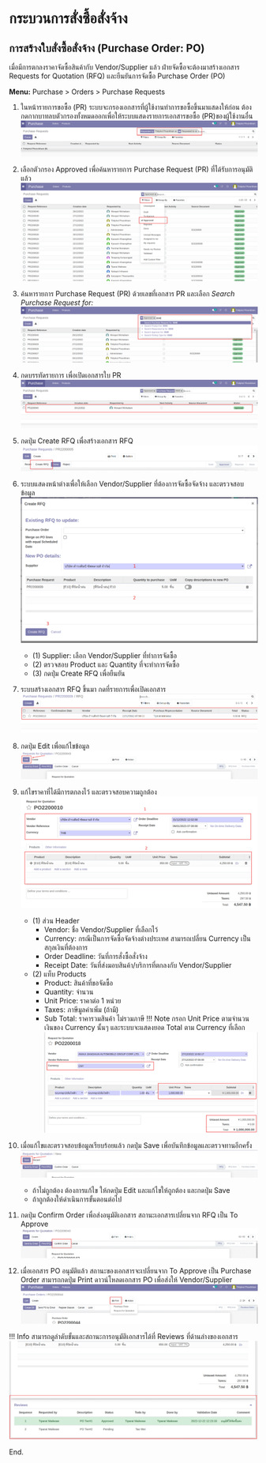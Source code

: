 # กระบวนการสั่งซื้อสั่งจ้าง

## การสร้างใบสั่งซื้อสั่งจ้าง (Purchase Order: PO)

เมื่อมีการตกลงราคาจัดซื้อสินค้ากับ Vendor/Supplier แล้ว ฝ่ายจัดซื้อจะต้องมาสร้างเอกสาร Requests for Quotation (RFQ) และยืนยันการจัดซื้อ Purchase Order (PO)

**Menu:** Purchase > Orders > Purchase Requests

1. ในหน้ารายการขอซื้อ (PR) ระบบจะกรองเอกสารที่ผู้ใช้งานทำการขอซื้อขึ้นมาแสดงให้ก่อน ต้องกดกากบาทลบตัวกรองทั้งหมดออกเพื่อให้ระบบแสดงรายการเอกสารขอซื้อ (PR)ของผู้ใช้งานอื่น
![](img/po_0-1.png)

2. เลือกตัวกรอง Approved เพื่อค้นหารายการ Purchase Request (PR) ที่ได้รับการอนุมัติแล้ว 
![](img/po_0-2.png)

3. ค้นหารายการ Purchase Request (PR) ด้วยเลขที่เอกสาร PR และเลือก *Search Purchase Request for:*
![](img/po_0-3.png)

4. กดบรรทัดรายการ เพื่อเปิดเอกสารใบ PR
![](img/po_0-4.png)

5. กดปุ่ม Create RFQ เพื่อสร้างเอกสาร RFQ
![](img/po_2.png)

6. ระบบแสดงหน้าต่างเพื่อให้เลือก Vendor/Supplier ที่ต้องการจัดซื้อจัดจ้าง และตรวจสอบข้อมูล
![](img/po_3.png)
    * (1) Supplier: เลือก Vendor/Supplier ที่ทำการจัดซื้อ
    * (2) ตรวจสอบ Product และ Quantity ที่จะทำการจัดซื้อ
    * (3) กดปุ่ม Create RFQ เพื่อยืนยัน

7. ระบบสร้างเอกสาร RFQ ขึ้นมา กดที่รายการเพื่อเปิดเอกสาร
![](img/po_4.png)

8. กดปุ่ม Edit เพื่อแก้ไขข้อมูล
![](img/po_5-1.png)

9. แก้ไขราคาที่ได้มีการตกลงไว้ และตรวจสอบความถูกต้อง  
![](img/po_6.png)
    * (1) ส่วน Header
        * Vendor: ชื่อ Vendor/Supplier ที่เลือกไว้
        * Currency: กรณีเป็นการจัดซื้อจัดจ้างต่างประเทศ สามารถเปลี่ยน Currency เป็นสกุลเงินที่ต้องการ
        * Order Deadline: วันที่การสั่งซื้อสั่งจ้าง
        * Receipt Date: วันที่ส่งมอบสินค้า/บริการที่ตกลงกับ Vendor/Supplier
    * (2) แท็บ Products
        * Product: สินค้าที่ขอจัดซื้อ
        * Quantity: จำนวน
        * Unit Price: ราคาต่อ 1 หน่วย
        * Taxes: ภาษีมูลค่าเพิ่ม (ถ้ามี)
        * Sub Total: ราคารวมสินค้า ไม่รวมภาษี
    !!! Note
        กรอก Unit Price ตามจำนวนเงินของ Currency นั้นๆ และระบบจะแสดงยอด Total ตาม Currency ที่เลือก
        ![](img/po_6-1.png)

10. เมื่อแก้ไขและตรวจสอบข้อมูลเรียบร้อยแล้ว กดปุ่ม Save เพื่อบันทึกข้อมูลและตรวจทานอีกครั้ง
![](img/po_7-1.png)
    * ถ้าไม่ถูกต้อง ต้องการแก้ไข ให้กดปุ่ม Edit และแก้ไขให้ถูกต้อง และกดปุ่ม Save
    * ถ้าถูกต้องให้ดำเนินการขั้นตอนต่อไป

11. กดปุ่ม Confirm Order เพื่อส่งอนุมัติเอกสาร สถานะเอกสารเปลี่ยนจาก RFQ เป็น To Approve
![](img/po_8-1.png)

12. เมื่อเอกสาร PO อนุมัติแล้ว สถานะของเอกสารจะเปลี่ยนจาก To Approve เป็น Purchase Order สามารถกดปุ่ม Print ดาวน์โหลดเอกสาร PO เพื่อส่งให้ Vendor/Supplier
![](img/po_10.png)

!!! Info
    สามารถดูลำดับขั้นและสถานะการอนุมัติเอกสารได้ที่ Reviews ที่ด้านล่างของเอกสาร
    ![](img/po_9.png)

End.